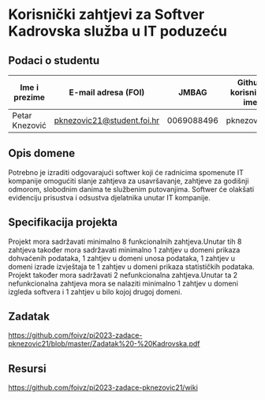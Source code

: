 

# Korisnički zahtjevi za Softver Kadrovska služba u IT poduzeću


## Podaci o studentu


Ime i prezime  |     E-mail adresa (FOI)    |   JMBAG    | Github korisničko ime
-------------- | ---------------------------| ---------- | ---------------------
Petar Knezović | pknezovic21@student.foi.hr | 0069088496 | pknezovic21


## Opis domene
Potrebno je izraditi odgovarajući softwer koji će radnicima spomenute IT kompanije omogućiti slanje zahtjeva za usavršavanje, zahtjeve za godišnji odmorom,
slobodnim danima te službenim putovanjima. Softwer će olakšati evidenciju prisustva i odsustva djelatnika unutar IT kompanije.

## Specifikacija projekta
Projekt mora sadržavati minimalno 8 funkcionalnih zahtjeva.Unutar tih 8 zahtjeva također mora sadržavati minimalno 1 zahtjev u domeni prikaza dohvaćenih podataka, 
1 zahtjev u domeni unosa podataka, 1 zahtjev u domeni izrade izvještaja te 1 zahtjev u domeni prikaza statističkih podataka. Projekt također mora sadržavati 2
nefunkcionalna zahtjeva.Unutar ta 2 nefunkcionalna zahtjeva mora se nalaziti minimalno 1 zahtjev u domeni izgleda softvera i 1 zahtjev u bilo kojoj drugoj domeni.

## Zadatak
https://github.com/foivz/pi2023-zadace-pknezovic21/blob/master/Zadatak%20-%20Kadrovska.pdf

## Resursi

https://github.com/foivz/pi2023-zadace-pknezovic21/wiki
